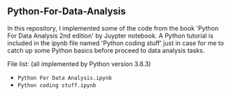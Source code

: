 ## Python-For-Data-Analysis
In this repository, I implemented some of the code from the book 'Python For Data Analysis 2nd edition' by Juypter notebook. 
A Python tutorial is included in the ipynb file named 'Python coding stuff' just in case for me to catch up some  Python basics before proceed to data analysis tasks.

File list: (all implemented by Python version 3.8.3)
- `Python For Data Analysis.ipynb`
- `Python coding stuff.ipynb`
